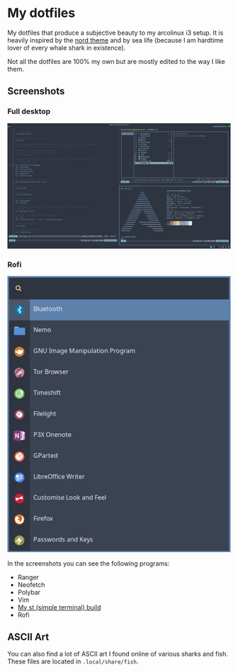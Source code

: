# My dotfiles
My dotfiles that produce a subjective beauty to my arcolinux i3 setup. It is heavily inspired by the [nord theme](https://www.nordtheme.com/) and by sea life (because I am hardtime lover of every whale shark in existence).

Not all the dotfiles are 100% my own but are mostly edited to the way I like them. 

## Screenshots
### Full desktop
![Screenshot](Screenshots/Screenshot.png)
### Rofi
![Rofi](Screenshots/rofi.png)

In the screenshots you can see the following programs:
* Ranger
* Neofetch
* Polybar
* Vim
* [My st (simple terminal) build](https://gitlab.com/WatcherWhale/st)
* Rofi

## ASCII Art
You can also find a lot of ASCII art I found online of various sharks and fish. These files are located in `.local/share/fish`.

